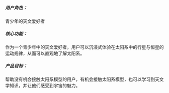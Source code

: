 ##### 用户角色：

青少年的天文爱好者

##### 核心功能：

作为一个青少年中的天文爱好者，用户可以沉浸式体验在太阳系中的行星与恒星的运动规律，从而可以直观地了解太阳系。

##### 产品目标：

帮助没有机会接触太阳系模型的用户，有机会接触太阳系模型，也可以学习到天文学知识，并让他们感受到宇宙的魅力。

